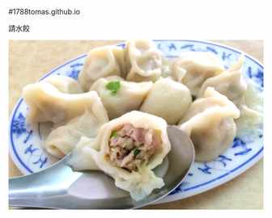 #1788tomas.github.io



請水餃

![image](https://github.com/1788tomas/1788tomas.github.io/blob/master/IMG_6630.png)
